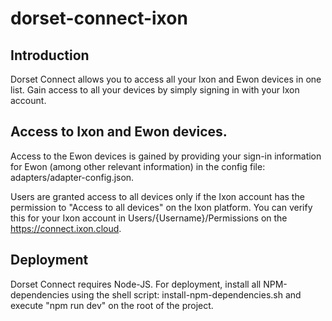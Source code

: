 # dorset-connect-ixon

Introduction
---
Dorset Connect allows you to access all your Ixon and Ewon devices in one list. Gain access to all your devices by simply signing in with your Ixon account. 

Access to Ixon and Ewon devices.
---
Access to the Ewon devices is gained by providing your sign-in information for Ewon (among other relevant information) in the config file: adapters/adapter-config.json.

Users are granted access to all devices only if the Ixon account has the permission to "Access to all devices" on the Ixon platform. 
You can verify this for your Ixon account in Users/{Username}/Permissions on the https://connect.ixon.cloud.

Deployment
---
Dorset Connect requires Node-JS. For deployment, install all NPM-dependencies using the shell script: install-npm-dependencies.sh and execute "npm run dev" on the root of the project. 
